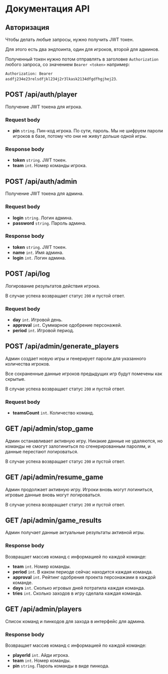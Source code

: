 # Документация API

## Авторизация

Чтобы делать любые запросы, нужно получить JWT токен.

Для этого есть два эндпоинта, один для игроков, второй для админов.

Полученный токен нужно потом отправлять в заголовке `Authorization` любого запроса, со значением `Bearer <token>` например:

`Authorization: Bearer asdfj234e23relsdfjkl234j2r3lkask2134dfgdfhgjhej23`.

## POST /api/auth/player

Получение JWT токена для игрока.

### Request body

- **pin** `string`. Пин-код игрока. По сути, пароль. Мы не шифруем пароли игроков в базе, потому что они не живут дольше одной игры.

### Response body

- **token** `string`. JWT токен.
- **team** `int`. Номер команды игрока.

## POST /api/auth/admin

Получение JWT токена для админа.

### Request body

- **login** `string`. Логин админа.
- **password** `string`. Пароль админа.

### Response body

- **token** `string`. JWT токен.
- **name** `int`. Имя админа.
- **login** `int`. Логин админа.

## POST /api/log

Логирование результатов действия игрока. 

В случае успеха возвращает статус `200` и пустой ответ.

### Request body

- **day** `int`. Игровой день.
- **approval** `int`. Суммарное одобрение персонажей.
- **period** `int`. Игровой период.

## POST /api/admin/generate_players

Админ создает новую игры и генерирует пароли для указанного количества игроков.

Все сохраненные данные игроков предыдущих игр будут помечены как скрытые. 

В случае успеха возвращает статус `200` и пустой ответ.

### Request body

- **teamsCount** `int`. Количество команд.

## GET /api/admin/stop_game

Админ останавливает активную игру. Никакие данные не удаляются, но команды не смогут залогиниться по сгенерированным паролям, и данные перестают логироваться.

В случае успеха возвращает статус `200` и пустой ответ.

## GET /api/admin/resume_game

Админ продолжает активную игру. Игроки вновь могут логиниться, игровые данные вновь могут логироваться.

В случае успеха возвращает статус `200` и пустой ответ.

## GET /api/admin/game_results

Админ получает данные актуальные результаты активной игры.

### Response body

Возвращает массив команд с информацией по каждой команде:

- **team** `int`. Номер команды.
- **period** `int`. В каком периоде сейчас находится каждая команда.
- **approval** `int`. Рейтинг одобрения проекта персонажами в каждой команде.
- **days** `int`. Сколько игровых дней потратила каждая команда.
- **tries** `int`. Сколько заходов в игру сделала каждая команда.

## GET /api/admin/players

Список команд и пинкодов для захода в интерфейс для админа.

### Response body

Возвращает массив команд с информацией по каждой команде:

- **playerId** `int`. Айди игрока.
- **team** `int`. Номер команды.
- **pin** `string`. Пароль команды в виде пинкода.